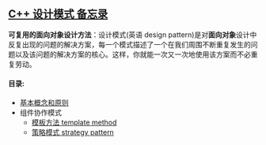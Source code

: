 ## [C++ 设计模式 备忘录](#)

**可复用的面向对象设计方法**：设计模式(英语 design pattern)是对**面向对象**设计中反复出现的问题的解决方案，每一个模式描述了一个在我们周围不断重复发生的问题以及该问题的解决方案的核心。这样，你就能一次又一次地使用该方案而不必重复劳动。



####  目录:

- [基本概念和原则](./contents/conception.md)
- 组件协作模式
  - [模板方法 template method]((./contents/TemplateMethod.md))
  - [策略模式 strategy pattern]((./contents/StrategyPatterrn.md))
